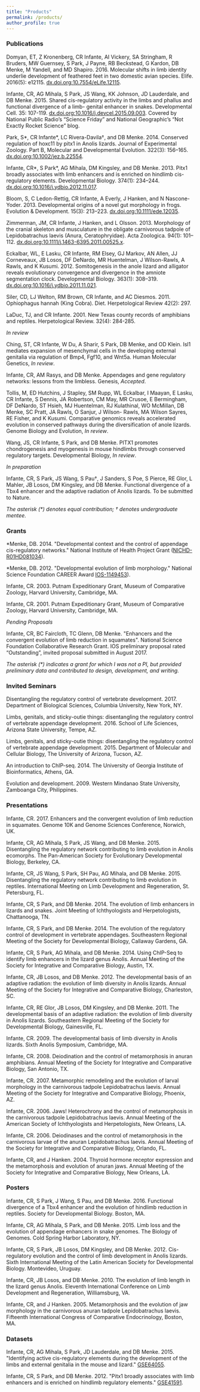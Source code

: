```yaml
---
title: "Products"
permalink: /products/
author_profile: true
---
```


<!-- 
{% if author.googlescholar %}
  You can also find my articles on <u><a href="{{author.googlescholar}}">my Google Scholar profile</a>.</u>
{% endif %}

{% include base_path %}

{% for post in site.publications reversed %}
  {% include archive-single.html %}
{% endfor %}
-->

### Publications

Domyan, ET, Z Kronenberg, CR Infante, AI Vickery, SA Stringham, R Bruders, MW Guernsey, S Park, J Payne, RB Beckstead, G Kardon, DB Menke, M Yandell, and MD Shapiro. 2016. Molecular shifts in limb identity underlie development of feathered feet in two domestic avian species. Elife. 2016(5): e12115. [dx.doi.org:10.7554/eLife.12115](https://elifesciences.org/articles/12115).

Infante, CR, AG Mihala, S Park, JS Wang, KK Johnson, JD Lauderdale, and DB Menke. 2015. Shared cis-regulatory activity in the limbs and phallus and functional divergence of a limb- genital enhancer in snakes. Developmental Cell. 35: 107-119. [dx.doi.org:10.1016/j.devcel.2015.09.003](http://www.sciencedirect.com/science/article/pii/S1534580715005833). Covered by National Public Radio’s “Science Friday” and National Geographic’s “Not Exactly Rocket Science” blog.

Park, S\*, CR Infante\*, LC Rivera-Davila†, and DB Menke. 2014. Conserved regulation of hoxc11 by pitx1 in Anolis lizards. Journal of Experimental Zoology. Part B, Molecular and Developmental Evolution. 322(3): 156–165. [dx.doi.org:10.1002/jez.b.22554](http://onlinelibrary.wiley.com/doi/10.1002/jez.b.22554/abstract).

Infante, CR\*, S Park\*, AG Mihala, DM Kingsley, and DB Menke. 2013. Pitx1 broadly associates with limb enhancers and is enriched on hindlimb cis-regulatory elements. Developmental Biology. 374(1): 234–244. [dx.doi.org:10.1016/j.ydbio.2012.11.017](http://www.sciencedirect.com/science/article/pii/S0012160612006367).

Bloom, S, C Ledon-Rettig, CR Infante, A Everly, J Hanken, and N Nascone-Yoder. 2013. Developmental origins of a novel gut morphology in frogs. Evolution & Development. 15(3): 213–223. [dx.doi.org:10.1111/ede.12035](http://onlinelibrary.wiley.com/doi/10.1111/ede.12035/abstract).

Zimmerman, JM, CR Infante, J Hanken, and L Olsson. 2013. Morphology of the cranial skeleton and musculature in the obligate carnivorous tadpole of Lepidobatrachus laevis (Anura, Ceratophryidae). Acta Zoologica. 94(1): 101–112. [dx.doi.org:10.1111/j.1463-6395.2011.00525.x](http://onlinelibrary.wiley.com/doi/10.1111/j.1463-6395.2011.00525.x/abstract).

Eckalbar, WL, E Lasku, CR Infante, RM Elsey, GJ Markov, AN Allen, JJ Corneveaux, JB Losos, DF DeNardo, MR Huentelman, J Wilson-Rawls, A Rawls, and K Kusumi. 2012. Somitogenesis in the anole lizard and alligator reveals evolutionary convergence and divergence in the amniote segmentation clock. Developmental Biology. 363(1): 308–319. [dx.doi.org:10.1016/j.ydbio.2011.11.021](http://www.sciencedirect.com/science/article/pii/S0012160611014035).

Siler, CD, LJ Welton, RM Brown, CR Infante, and AC Diesmos. 2011. Ophiophagus hannah (King Cobra). Diet. Herpetological Review 42(2): 297.

LaDuc, TJ, and CR Infante. 2001. New Texas county records of amphibians and reptiles. Herpetological Review. 32(4): 284-285.

_In review_

Ching, ST, CR Infante, W Du, A Sharir, S Park, DB Menke, and OD Klein. Isl1 mediates expansion of mesenchymal cells in the developing external genitalia via regulation of Bmp4, Fgf10, and Wnt5a. Human Molecular Genetics, _In review_.

Infante, CR, AM Rasys, and DB Menke. Appendages and gene regulatory networks: lessons from the limbless. Genesis, _Accepted_.

Tollis, M, ED Hutchins, J Stapley, SM Rupp, WL Eckalbar, I Maayan, E Lasku, CR Infante, S Dennis, JA Robertson, CM May, MR Crusoe, E Bermingham, DF DeNardo, ST Hsieh, MJ Huentelman, RJ Kulathinal, WO McMillan, DB Menke, SC Pratt, JA Rawls, O Sanjur, J Wilson- Rawls, MA Wilson Sayres, RE Fisher, and K Kusumi. Comparative genomics reveals accelerated evolution in conserved pathways during the diversification of anole lizards. Genome Biology and Evolution, _In review_.

Wang, JS, CR Infante, S Park, and DB Menke. PITX1 promotes chondrogenesis and myogenesis in mouse hindlimbs through conserved regulatory targets. Developmental Biology, _In review_.

_In preparation_

Infante, CR, S Park, JS Wang, S Pau†, J Sanders, S Poe, S Pierce, RE Glor, L Mahler, JB Losos, DM Kingsley, and DB Menke. Functional divergence of a Tbx4 enhancer and the adaptive radiation of Anolis lizards. To be submitted to Nature.

_The asterisk (*) denotes equal contribution; † denotes undergraduate mentee._


### Grants

\*Menke, DB. 2014. "Developmental context and the control of appendage cis-regulatory networks." National Institute of Health Project Grant ([NICHD-R01HD081034](https://projectreporter.nih.gov/project_info_description.cfm?aid=9257444&icde=36450813)).

\*Menke, DB. 2012. "Developmental evolution of limb morphology." National Science Foundation CAREER Award [IOS-1149453](https://www.nsf.gov/awardsearch/showAward?AWD_ID=1149453)).

Infante, CR. 2003. Putnam Expeditionary Grant, Museum of Comparative Zoology, Harvard University, Cambridge, MA.

Infante, CR. 2001. Putnam Expeditionary Grant, Museum of Comparative Zoology, Harvard University, Cambridge, MA.

_Pending Proposals_

Infante, CR, BC Faircloth, TC Glenn, DB Menke. "Enhancers and the convergent evolution of limb reduction in squamates". National Science Foundation Collaborative Research Grant. IOS preliminary proposal rated “Outstanding”, invited proposal submitted in August 2017.

_The asterisk (*) indicates a grant for which I was not a PI, but provided preliminary data and contributed to design, development, and writing._


### Invited Seminars

Disentangling the regulatory control of vertebrate development. 2017. Department of Biological Sciences, Columbia University, New York, NY.

Limbs, genitals, and sticky-outie things: disentangling the regulatory control of vertebrate appendage development. 2016. School of Life Sciences, Arizona State University, Tempe, AZ.

Limbs, genitals, and sticky-outie things: disentangling the regulatory control of vertebrate appendage development. 2015. Department of Molecular and Cellular Biology, The University of Arizona, Tucson, AZ.

An introduction to ChIP-seq. 2014. The University of Georgia Institute of Bioinformatics, Athens, GA.

Evolution and development. 2009. Western Mindanao State University, Zamboanga City, Philippines.


### Presentations

Infante, CR. 2017. Enhancers and the convergent evolution of limb reduction in squamates. Genome 10K and Genome Sciences Conference, Norwich, UK.

Infante, CR, AG Mihala, S Park, JS Wang, and DB Menke. 2015. Disentangling the regulatory network contributing to limb evolution in Anolis ecomorphs. The Pan-American Society for Evolutionary Developmental Biology, Berkeley, CA.

Infante, CR, JS Wang, S Park, SH Pau, AG Mihala, and DB Menke. 2015. Disentangling the regulatory network contributing to limb evolution in reptiles. International Meeting on Limb Development and Regeneration, St. Petersburg, FL.

Infante, CR, S Park, and DB Menke. 2014. The evolution of limb enhancers in lizards and snakes. Joint Meeting of Ichthyologists and Herpetologists, Chattanooga, TN.

Infante, CR, S Park, and DB Menke. 2014. The evolution of the regulatory control of development in vertebrate appendages. Southeastern Regional Meeting of the Society for Developmental Biology, Callaway Gardens, GA.

Infante, CR, S Park, AG Mihala, and DB Menke. 2014. Using ChIP-Seq to identify limb enhancers in the lizard genus Anolis. Annual Meeting of the Society for Integrative and Comparative Biology, Austin, TX.

Infante, CR, JB Losos, and DB Menke. 2012. The developmental basis of an adaptive radiation: the evolution of limb diversity in Anolis lizards. Annual Meeting of the Society for Integrative and Comparative Biology, Charleston, SC.

Infante, CR, RE Glor, JB Losos, DM Kingsley, and DB Menke. 2011. The developmental basis of an adaptive radiation: the evolution of limb diversity in Anolis lizards. Southeastern Regional Meeting of the Society for Developmental Biology, Gainesville, FL.

Infante, CR. 2009. The developmental basis of limb diversity in Anolis lizards. Sixth Anolis Symposium, Cambridge, MA.

Infante, CR. 2008. Deiodination and the control of metamorphosis in anuran amphibians. Annual Meeting of the Society for Integrative and Comparative Biology, San Antonio, TX.

Infante, CR. 2007. Metamorphic remodeling and the evolution of larval morphology in the carnivorous tadpole Lepidobatrachus laevis. Annual Meeting of the Society for Integrative and Comparative Biology, Phoenix, AZ.

Infante, CR. 2006. Jaws! Heterochrony and the control of metamorphosis in the carnivorous tadpole Lepidobatrachus laevis. Annual Meeting of the American Society of Ichthyologists and Herpetologists, New Orleans, LA.

Infante, CR. 2006. Deiodinases and the control of metamorphosis in the carnivorous larvae of the anuran Lepidobatrachus laevis. Annual Meeting of the Society for Integrative and Comparative Biology, Orlando, FL.

Infante, CR, and J Hanken. 2004. Thyroid hormone receptor expression and the metamorphosis and evolution of anuran jaws. Annual Meeting of the Society for Integrative and Comparative Biology, New Orleans, LA.


### Posters

Infante, CR, S Park, J Wang, S Pau, and DB Menke. 2016. Functional divergence of a Tbx4 enhancer and the evolution of hindlimb reduction in reptiles. Society for Developmental Biology. Boston, MA.

Infante, CR, AG Mihala, S Park, and DB Menke. 2015. Limb loss and the evolution of appendage enhancers in snake genomes. The Biology of Genomes. Cold Spring Harbor Laboratory, NY.

Infante, CR, S Park, JB Losos, DM Kingsley, and DB Menke. 2012. Cis-regulatory evolution and the control of limb development in Anolis lizards. Sixth International Meeting of the Latin American Society for Developmental Biology. Montevideo, Uruguay.

Infante, CR, JB Losos, and DB Menke. 2010. The evolution of limb length in the lizard genus Anolis. Eleventh International Conference on Limb Development and Regeneration, Williamsburg, VA.

Infante, CR, and J Hanken. 2005. Metamorphosis and the evolution of jaw morphology in the carnivorous anuran tadpole Lepidobatrachus laevis. Fifteenth International Congress of Comparative Endocrinology, Boston, MA.


### Datasets

Infante, CR, AG Mihala, S Park, JD Lauderdale, and DB Menke. 2015. "Identifying active cis-regulatory elements during the development of the limbs and external genitalia in the mouse and lizard." [GSE64055](https://www.ncbi.nlm.nih.gov/geo/query/acc.cgi?acc=GSE64055).

Infante, CR, S Park, and DB Menke. 2012. "Pitx1 broadly associates with limb enhancers and is enriched on hindlimb regulatory elements." [GSE41591](https://www.ncbi.nlm.nih.gov/geo/query/acc.cgi?acc=GSE41591).

